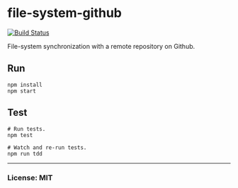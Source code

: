 # file-system-github
[![Build Status](https://travis-ci.org/philcockfield/file-system-github.svg)](https://travis-ci.org/philcockfield/file-system-github)

File-system synchronization with a remote repository on Github.


## Run
    npm install
    npm start


## Test
    # Run tests.
    npm test

    # Watch and re-run tests.
    npm run tdd


---
### License: MIT
